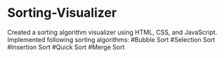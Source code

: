 # Sorting-Visualizer
Created a sorting algorithm visualizer using HTML, CSS, and JavaScript.
Implemented following sorting algorithms:
      #Bubble Sort
      #Selection Sort
      #Insertion Sort
      #Quick Sort
      #Merge Sort
